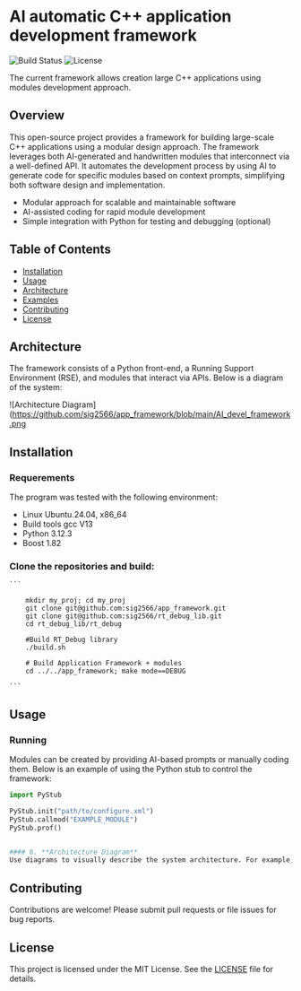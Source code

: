 # AI automatic C++ application development framework
![Build Status](https://img.shields.io/badge/build-passing-brightgreen) ![License](https://img.shields.io/badge/license-MIT-blue)

The current framework allows creation large C++ applications using modules development approach.

## Overview

This open-source project provides a framework for building large-scale C++ applications using a modular design approach. The framework leverages both AI-generated and handwritten modules that interconnect via a well-defined API. It automates the development process by using AI to generate code for specific modules based on context prompts, simplifying both software design and implementation.

- Modular approach for scalable and maintainable software
- AI-assisted coding for rapid module development
- Simple integration with Python for testing and debugging (optional)

## Table of Contents
- [Installation](#installation)
- [Usage](#usage)
- [Architecture](#architecture)
- [Examples](#examples)
- [Contributing](#contributing)
- [License](#license)

## Architecture

The framework consists of a Python front-end, a Running Support Environment (RSE), and modules that interact via APIs. Below is a diagram of the system:

![Architecture Diagram](https://github.com/sig2566/app_framework/blob/main/AI_devel_framework.png


## Installation

### Requerements

The program was tested with the following environment:  
- Linux Ubuntu.24.04, x86_64  
- Build tools gcc V13  
- Python 3.12.3  
- Boost 1.82  


### Clone the repositories and build:
    ```
   	     
    	mkdir my_proj; cd my_proj  
    	git clone git@github.com:sig2566/app_framework.git  
    	git clone git@github.com:sig2566/rt_debug_lib.git      	
    	cd rt_debug_lib/rt_debug  
      	
    	#Build RT_Debug library  
    	./build.sh
  
    	# Build Application Framework + modules  
    	cd ../../app_framework; make mode==DEBUG  
    	
    ```

## Usage  
### Running 

Modules can be created by providing AI-based prompts or manually coding them. Below is an example of using the Python stub to control the framework:

```python
import PyStub

PyStub.init("path/to/configure.xml")
PyStub.callmod("EXAMPLE_MODULE")
PyStub.prof()


#### 6. **Architecture Diagram**
Use diagrams to visually describe the system architecture. For example, you can add the flowchart or component diagram we generated earlier:

```

## Contributing

Contributions are welcome! Please submit pull requests or file issues for bug reports.

## License

This project is licensed under the MIT License. See the [LICENSE](LICENSE) file for details.

